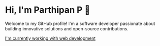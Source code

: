 # Hi, I'm Parthipan P 👋

Welcome to my GitHub profile! I'm a software developer passionate about building innovative solutions and open-source contributions.

[I'm currently working with web development](https://www.cloudsens.ai)

